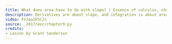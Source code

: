 ```yaml
---
title: What does area have to do with slope? | Essence of calculus, chapter 9
description: Derivatives are about slope, and integration is about area.  These ideas seem completely different, so why are they inverses?
video: FnJqaIESC2s
source: _2017/eoc/chapter9.py
credits:
- Lesson by Grant Sanderson
---
```

